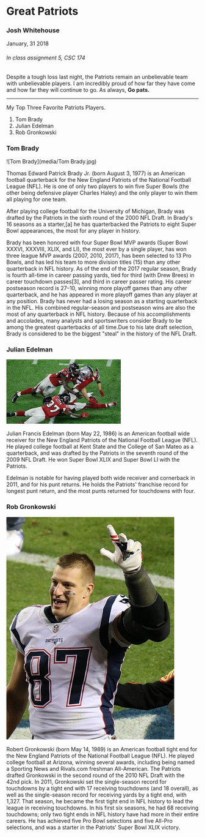 # Great Patriots

###  Josh Whitehouse
January, 31 2018
###### In class assignment 5, CSC 174
Despite a tough loss last night, the Patriots remain an unbelievable team with unbelievable players.  I am incredibly proud of how far they have come and how far they will continue to go.  As always, **Go pats.**

---

My Top Three Favorite Patriots Players.

1. Tom Brady
2. Julian Edelman
3. Rob Gronkowski

### Tom Brady
![Tom Brady](media/Tom Brady.jpg)

Thomas Edward Patrick Brady Jr. (born August 3, 1977) is an American football quarterback for the New England Patriots of the National Football League (NFL). He is one of only two players to win five Super Bowls (the other being defensive player Charles Haley) and the only player to win them all playing for one team.

After playing college football for the University of Michigan, Brady was drafted by the Patriots in the sixth round of the 2000 NFL Draft. In Brady's 16 seasons as a starter,[a] he has quarterbacked the Patriots to eight Super Bowl appearances, the most for any player in history.

Brady has been honored with four Super Bowl MVP awards (Super Bowl XXXVI, XXXVIII, XLIX, and LI), the most ever by a single player, has won three league MVP awards (2007, 2010, 2017), has been selected to 13 Pro Bowls, and has led his team to more division titles (15) than any other quarterback in NFL history. As of the end of the 2017 regular season, Brady is fourth all-time in career passing yards, tied for third (with Drew Brees) in career touchdown passes[3], and third in career passer rating. His career postseason record is 27–10, winning more playoff games than any other quarterback, and he has appeared in more playoff games than any player at any position. Brady has never had a losing season as a starting quarterback in the NFL. His combined regular-season and postseason wins are also the most of any quarterback in NFL history. Because of his accomplishments and accolades, many analysts and sportswriters consider Brady to be among the greatest quarterbacks of all time.Due to his late draft selection, Brady is considered to be the biggest "steal" in the history of the NFL Draft.


### Julian Edelman
![Julian Edelman](media/edelman.jpeg)

Julian Francis Edelman (born May 22, 1986) is an American football wide receiver for the New England Patriots of the National Football League (NFL). He played college football at Kent State and the College of San Mateo as a quarterback, and was drafted by the Patriots in the seventh round of the 2009 NFL Draft. He won Super Bowl XLIX and Super Bowl LI with the Patriots.

Edelman is notable for having played both wide receiver and cornerback in 2011, and for his punt returns. He holds the Patriots' franchise record for longest punt return, and the most punts returned for touchdowns with four.

### Rob Gronkowski
![rob Gronkowski](media/Rob_Gronkowski.JPG)

Robert Gronkowski (born May 14, 1989) is an American football tight end for the New England Patriots of the National Football League (NFL). He played college football at Arizona, winning several awards, including being named a Sporting News and Rivals.com freshman All-American. The Patriots drafted Gronkowski in the second round of the 2010 NFL Draft with the 42nd pick. In 2011, Gronkowski set the single-season record for touchdowns by a tight end with 17 receiving touchdowns (and 18 overall), as well as the single-season record for receiving yards by a tight end, with 1,327. That season, he became the first tight end in NFL history to lead the league in receiving touchdowns. In his first six seasons, he had 68 receiving touchdowns; only two tight ends in NFL history have had more in their entire careers. He has achieved five Pro Bowl selections and five All-Pro selections, and was a starter in the Patriots' Super Bowl XLIX victory.
